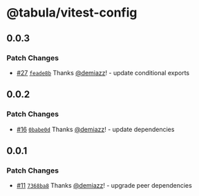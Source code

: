 # @tabula/vitest-config

## 0.0.3

### Patch Changes

- [#27](https://github.com/ReTable/ui-kit/pull/27) [`feade8b`](https://github.com/ReTable/ui-kit/commit/feade8b2f8e51fc2cf5f7805526808f310d66e07) Thanks [@demiazz](https://github.com/demiazz)! - update conditional exports

## 0.0.2

### Patch Changes

- [#16](https://github.com/ReTable/ui-kit/pull/16) [`0babe0d`](https://github.com/ReTable/ui-kit/commit/0babe0ddce43e31ef2800bedcc6a6f5a156bc994) Thanks [@demiazz](https://github.com/demiazz)! - update dependencies

## 0.0.1

### Patch Changes

- [#11](https://github.com/ReTable/ui-kit/pull/11) [`7368ba8`](https://github.com/ReTable/ui-kit/commit/7368ba8213dbc0ab21e9063fba0b1e662b6b1d65) Thanks [@demiazz](https://github.com/demiazz)! - upgrade peer dependencies
